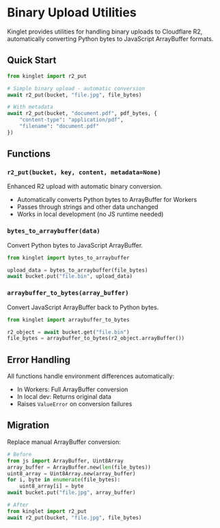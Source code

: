 # Binary Upload Utilities

Kinglet provides utilities for handling binary uploads to Cloudflare R2, automatically converting Python bytes to JavaScript ArrayBuffer formats.

## Quick Start

```python
from kinglet import r2_put

# Simple binary upload - automatic conversion
await r2_put(bucket, "file.jpg", file_bytes)

# With metadata
await r2_put(bucket, "document.pdf", pdf_bytes, {
    "content-type": "application/pdf",
    "filename": "document.pdf"
})
```

## Functions

### `r2_put(bucket, key, content, metadata=None)`

Enhanced R2 upload with automatic binary conversion.

- Automatically converts Python bytes to ArrayBuffer for Workers
- Passes through strings and other data unchanged
- Works in local development (no JS runtime needed)

### `bytes_to_arraybuffer(data)`

Convert Python bytes to JavaScript ArrayBuffer.

```python
from kinglet import bytes_to_arraybuffer

upload_data = bytes_to_arraybuffer(file_bytes)
await bucket.put("file.bin", upload_data)
```

### `arraybuffer_to_bytes(array_buffer)`

Convert JavaScript ArrayBuffer back to Python bytes.

```python
from kinglet import arraybuffer_to_bytes

r2_object = await bucket.get("file.bin")
file_bytes = arraybuffer_to_bytes(r2_object.arrayBuffer())
```

## Error Handling

All functions handle environment differences automatically:
- In Workers: Full ArrayBuffer conversion
- In local dev: Returns original data
- Raises `ValueError` on conversion failures

## Migration

Replace manual ArrayBuffer conversion:

```python
# Before
from js import ArrayBuffer, Uint8Array
array_buffer = ArrayBuffer.new(len(file_bytes))
uint8_array = Uint8Array.new(array_buffer)
for i, byte in enumerate(file_bytes):
    uint8_array[i] = byte
await bucket.put("file.jpg", array_buffer)

# After
from kinglet import r2_put
await r2_put(bucket, "file.jpg", file_bytes)
```